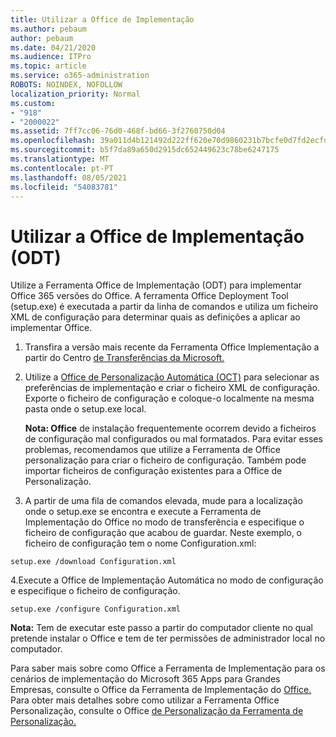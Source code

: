 ```yaml
---
title: Utilizar a Office de Implementação
ms.author: pebaum
author: pebaum
ms.date: 04/21/2020
ms.audience: ITPro
ms.topic: article
ms.service: o365-administration
ROBOTS: NOINDEX, NOFOLLOW
localization_priority: Normal
ms.custom:
- "918"
- "2000022"
ms.assetid: 7ff7cc06-76d0-468f-bd66-3f2760750d04
ms.openlocfilehash: 39a011d4b121492d222ff620e70d9860231b7bcfe0d7fd2ecfd93de1ef502f5f
ms.sourcegitcommit: b5f7da89a650d2915dc652449623c78be6247175
ms.translationtype: MT
ms.contentlocale: pt-PT
ms.lasthandoff: 08/05/2021
ms.locfileid: "54083781"
---
```

# <a name="using-the-office-deployment-tool-odt"></a>Utilizar a Office de Implementação (ODT)

Utilize a Ferramenta Office de Implementação (ODT) para implementar Office 365 versões do Office. A ferramenta Office Deployment Tool (setup.exe) é executada a partir da linha de comandos e utiliza um ficheiro XML de configuração para determinar quais as definições a aplicar ao implementar Office.
  
1. Transfira a versão mais recente da Ferramenta Office Implementação a partir do Centro [de Transferências da Microsoft.](https://go.microsoft.com/fwlink/p/?LinkID=626065)

2. Utilize a [Office de Personalização Automática (OCT)](https://config.office.com) para selecionar as preferências de implementação e criar o ficheiro XML de configuração. Exporte o ficheiro de configuração e coloque-o localmente na mesma pasta onde o setup.exe local.

    **Nota: Office** de instalação frequentemente ocorrem devido a ficheiros de configuração mal configurados ou mal formatados. Para evitar esses problemas, recomendamos que utilize a Ferramenta de Office personalização para criar o ficheiro de configuração. Também pode importar ficheiros de configuração existentes para a Office de Personalização.

3. A partir de uma fila de comandos elevada, mude para a localização onde o setup.exe se encontra e execute a Ferramenta de Implementação do Office no modo de transferência e especifique o ficheiro de configuração que acabou de guardar. Neste exemplo, o ficheiro de configuração tem o nome Configuration.xml:

```setup.exe /download Configuration.xml```

4.Execute a Office de Implementação Automática no modo de configuração e especifique o ficheiro de configuração.

```setup.exe /configure Configuration.xml```

**Nota:** Tem de executar este passo a partir do computador cliente no qual pretende instalar o Office e tem de ter permissões de administrador local no computador.

Para saber mais sobre como Office a Ferramenta de Implementação para os cenários de implementação do Microsoft 365 Apps para Grandes Empresas, consulte o Office da Ferramenta de Implementação do [Office.](https://docs.microsoft.com/deployoffice/overview-office-deployment-tool) Para obter mais detalhes sobre como utilizar a Ferramenta Office Personalização, consulte o Office [de Personalização da Ferramenta de Personalização.](https://docs.microsoft.com/DeployOffice/overview-of-the-office-customization-tool-for-click-to-run)
